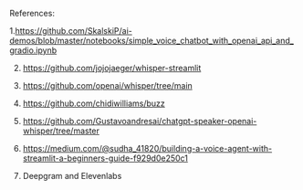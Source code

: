 References:

1.https://github.com/SkalskiP/ai-demos/blob/master/notebooks/simple_voice_chatbot_with_openai_api_and_gradio.ipynb

2. https://github.com/jojojaeger/whisper-streamlit

3. https://github.com/openai/whisper/tree/main

4. https://github.com/chidiwilliams/buzz

5. https://github.com/Gustavoandresai/chatgpt-speaker-openai-whisper/tree/master

6. https://medium.com/@sudha_41820/building-a-voice-agent-with-streamlit-a-beginners-guide-f929d0e250c1

7. Deepgram and Elevenlabs


